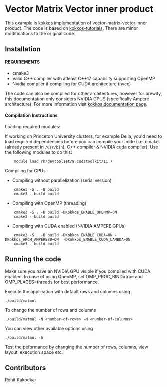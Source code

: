 # Vector Matrix Vector inner product

This example is kokkos implementation of vector-matrix-vector inner product. The code is based on [kokkos-tutorials](https://github.com/kokkos/kokkos-tutorials). There are minor modifications to the original code.

## Installation

#### REQUIREMENTS
- cmake3
- Valid C++ compiler with atleast C++17 capability supporting OpenMP
- Nvidia compiler if compiling for CUDA architecture (nvcc)

The code can also be compiled for other architectures, however for brewity, this documentation only considers NVIDIA GPUS (specifically Ampere architecture). For more information visit [kokkos documentation page](https://kokkos.github.io/kokkos-core-wiki/).

#### Compilation Instructions

Loading required modules:

If working on Princeton University clusters, for example Della, you'd need to load required dependencies before you can compile your code (i.e. cmake (already present in `/usr/bin`), C++ compiler & NVIDIA cuda compiler). Use the following modules to do this:

```
    module load rh/devtoolset/9 cudatoolkit/11.7
```

Compiling for CPUs

- Compiling without parallelization (serial version)
```
    cmake3 -S . -B build
    cmake3 --build build    
```

- Compiling with OpenMP (threading)
```
    cmake3 -S . -B build -DKokkos_ENABLE_OPENMP=ON
    cmake3 --build build
```

- Compiling with CUDA enabled (NVIDIA AMPERE GPUs)
```
    cmake3 -S . -B build -DKokkos_ENABLE_CUDA=ON -DKokkos_ARCH_AMPERE80=ON  -DKokkos_ENABLE_CUDA_LAMBDA=ON
    cmake3 --build build
```

## Running the code

Make sure you have an NVIDIA GPU visible if you compiled with CUDA enabled. In case of using OpenMP, set OMP_PROC_BIND=true and OMP_PLACES=threads for best performance. 

Execute the application with default rows and columns using 

```
./build/matmul
```

To change the number of rows and columns

```
./build/matmul -N <number-of-rows> -M <number-of-columns>
```

You can view other available options using 
```
./build/matmul -h
```

Test the peformance by changing the number of rows, columns, view layout, execution space etc.

## Contributors

Rohit Kakodkar